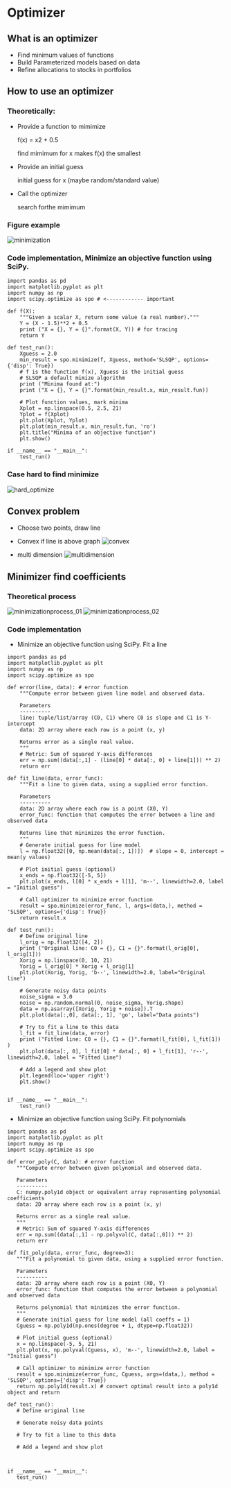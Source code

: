 # Optimizer
## What is an optimizer
- Find minimum values of functions
- Build Parameterized models based on data
- Refine allocations to stocks in portfolios
## How to use an optimizer
### Theoretically:
- Provide a function to mimimize

    f(x) = x2 + 0.5
    
    find mimimum for x makes f(x) the smallest

- Provide an initial guess

    initial guess for x (maybe random/standard value)

- Call the optimizer

    search forthe mimimum

### Figure example
![minimization](https://raw.githubusercontent.com/suereey/ML4T_summer_study/main/screenshot/08_minimizationexample.PNG)

### Code implementation, Minimize an objective function using SciPy.
```
import pandas as pd
import matplotlib.pyplot as plt
import numpy as np
import scipy.optimize as spo # <------------ important

def f(X):
	"""Given a scalar X, return some value (a real number)."""
	Y = (X - 1.5)**2 + 0.5
	print ("X = {}, Y = {}".format(X, Y)) # for tracing
	return Y
	
def test_run():
	Xguess = 2.0
	min_result = spo.minimize(f, Xguess, method='SLSQP', options={'disp': True})
    # f is the function f(x), Xguess is the initial guess
    # SLSQP a default mimize algorithm
	print ("Minima found at:")
	print ("X = {}, Y = {}".format(min_result.x, min_result.fun))
	
	# Plot function values, mark minima
	Xplot = np.linspace(0.5, 2.5, 21)
	Yplot = f(Xplot)
	plt.plot(Xplot, Yplot)
	plt.plot(min_result.x, min_result.fun, 'ro')
	plt.title("Minima of an objective function")
	plt.show()
	
if __name__ == "__main__":
	test_run()
```

### Case hard to find minimize
![hard_optimize](https://raw.githubusercontent.com/suereey/ML4T_summer_study/main/screenshot/08_HardoptimizationCase.PNG)

## Convex problem
- Choose two points, draw line
- Convex if line is above graph
![convex](https://raw.githubusercontent.com/suereey/ML4T_summer_study/main/screenshot/08_ConvexProblem.PNG)

- multi dimension
![multidimension](https://raw.githubusercontent.com/suereey/ML4T_summer_study/main/screenshot/08_ConvexProblem_multidimension.PNG)

## Minimizer find coefficients
### Theoretical process
![minimizationprocess_01](https://raw.githubusercontent.com/suereey/ML4T_summer_study/main/screenshot/08_minimizationexample_02.PNG)
![minimizationprocess_02](https://raw.githubusercontent.com/suereey/ML4T_summer_study/main/screenshot/08_minimizationexample_03.PNG)

### Code implementation
- Minimize an objective function using SciPy. Fit a line
```
import pandas as pd
import matplotlib.pyplot as plt
import numpy as np
import scipy.optimize as spo

def error(line, data): # error function
	"""Compute error between given line model and observed data.
	
	Parameters
	----------
	line: tuple/list/array (C0, C1) where C0 is slope and C1 is Y-intercept
	data: 2D array where each row is a point (x, y)
	
	Returns error as a single real value.
	"""
	# Metric: Sum of squared Y-axis differences
	err = np.sum((data[:,1] - (line[0] * data[:, 0] + line[1])) ** 2)
	return err	
	
def fit_line(data, error_func):
	"""Fit a line to given data, using a supplied error function.
	
	Parameters
	----------
	data: 2D array where each row is a point (X0, Y)
	error_func: function that computes the error between a line and observed data
	
	Returns line that minimizes the error function.
	"""
	# Generate initial guess for line model 
	l = np.float32([0, np.mean(data[:, 1])])  # slope = 0, intercept = mean(y values)
	
	# Plot initial guess (optional)
	x_ends = np.float32([-5, 5])
	plt.plot(x_ends, l[0] * x_ends + l[1], 'm--', linewidth=2.0, label = "Initial guess")
	
	# Call optimizer to minimize error function
	result = spo.minimize(error_func, l, args=(data,), method = 'SLSQP', options={'disp': True})
	return result.x
	
def test_run():
	# Define original line
	l_orig = np.float32([4, 2])
	print ("Original line: C0 = {}, C1 = {}".format(l_orig[0], l_orig[1]))
	Xorig = np.linspace(0, 10, 21)
	Yorig = l_orig[0] * Xorig + l_orig[1]
	plt.plot(Xorig, Yorig, 'b--', linewidth=2.0, label="Original line")
	
	# Generate noisy data points
	noise_sigma = 3.0
	noise = np.random.normal(0, noise_sigma, Yorig.shape)
	data = np.asarray([Xorig, Yorig + noise]).T
	plt.plot(data[:,0], data[:, 1], 'go', label="Data points")
	
	# Try to fit a line to this data
	l_fit = fit_line(data, error)
	print ("Fitted line: C0 = {}, C1 = {}".format(l_fit[0], l_fit[1]) )
	plt.plot(data[:, 0], l_fit[0] * data[:, 0] + l_fit[1], 'r--', linewidth=2.0, label = "Fitted Line")
	
	# Add a legend and show plot
	plt.legend(loc='upper right')
	plt.show()
	
	
if __name__ == "__main__":
	test_run()
 ```

 - Minimize an objective function using SciPy. Fit polynomials
 ```
 import pandas as pd
import matplotlib.pyplot as plt
import numpy as np
import scipy.optimize as spo

def error_poly(C, data): # error function
	"""Compute error between given polynomial and observed data.
	
	Parameters
	----------
	C: numpy.poly1d object or equivalent array representing polynomial coefficients
	data: 2D array where each row is a point (x, y)
	
	Returns error as a single real value.
	"""
	# Metric: Sum of squared Y-axis differences
	err = np.sum((data[:,1] - np.polyval(C, data[:,0])) ** 2)
	return err	
	
def fit_poly(data, error_func, degree=3):
	"""Fit a polynomial to given data, using a supplied error function.
	
	Parameters
	----------
	data: 2D array where each row is a point (X0, Y)
	error_func: function that computes the error between a polynomial and observed data
	
	Returns polynomial that minimizes the error function.
	"""
	# Generate initial guess for line model (all coeffs = 1)
	Cguess = np.poly1d(np.ones(degree + 1, dtype=np.float32))
	
	# Plot initial guess (optional)
	x = np.linspace(-5, 5, 21)
	plt.plot(x, np.polyval(Cguess, x), 'm--', linewidth=2.0, label = "Initial guess")
	
	# Call optimizer to minimize error function
	result = spo.minimize(error_func, Cguess, args=(data,), method = 'SLSQP', options={'disp': True})
	return np.poly1d(result.x) # convert optimal result into a poly1d object and return
	
def test_run():
	# Define original line

	# Generate noisy data points
	
	# Try to fit a line to this data
	
	# Add a legend and show plot


	
if __name__ == "__main__":
	test_run()
 ```